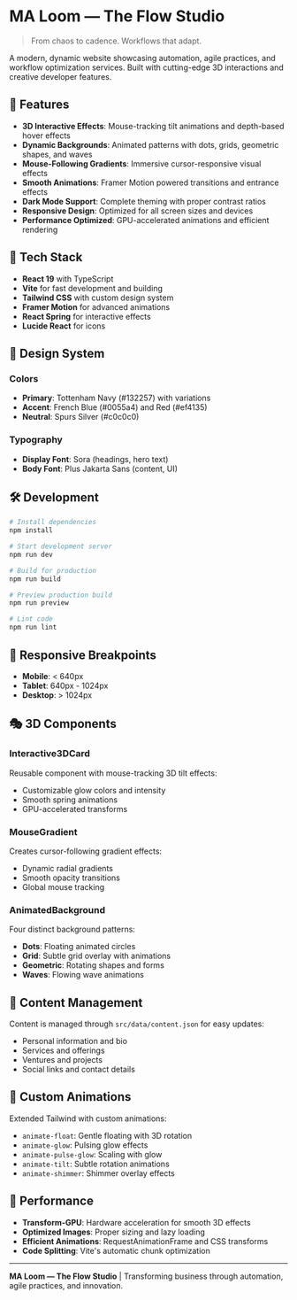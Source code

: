 # MA Loom — The Flow Studio

> From chaos to cadence. Workflows that adapt.

A modern, dynamic website showcasing automation, agile practices, and workflow optimization services. Built with cutting-edge 3D interactions and creative developer features.

## 🎨 Features

- **3D Interactive Effects**: Mouse-tracking tilt animations and depth-based hover effects
- **Dynamic Backgrounds**: Animated patterns with dots, grids, geometric shapes, and waves
- **Mouse-Following Gradients**: Immersive cursor-responsive visual effects
- **Smooth Animations**: Framer Motion powered transitions and entrance effects
- **Dark Mode Support**: Complete theming with proper contrast ratios
- **Responsive Design**: Optimized for all screen sizes and devices
- **Performance Optimized**: GPU-accelerated animations and efficient rendering

## 🚀 Tech Stack

- **React 19** with TypeScript
- **Vite** for fast development and building
- **Tailwind CSS** with custom design system
- **Framer Motion** for advanced animations
- **React Spring** for interactive effects
- **Lucide React** for icons

## 🎯 Design System

### Colors
- **Primary**: Tottenham Navy (#132257) with variations
- **Accent**: French Blue (#0055a4) and Red (#ef4135)
- **Neutral**: Spurs Silver (#c0c0c0)

### Typography
- **Display Font**: Sora (headings, hero text)
- **Body Font**: Plus Jakarta Sans (content, UI)

## 🛠 Development

```bash
# Install dependencies
npm install

# Start development server
npm run dev

# Build for production
npm run build

# Preview production build
npm run preview

# Lint code
npm run lint
```

## 📱 Responsive Breakpoints

- **Mobile**: < 640px
- **Tablet**: 640px - 1024px  
- **Desktop**: > 1024px

## 🎭 3D Components

### Interactive3DCard
Reusable component with mouse-tracking 3D tilt effects:
- Customizable glow colors and intensity
- Smooth spring animations
- GPU-accelerated transforms

### MouseGradient
Creates cursor-following gradient effects:
- Dynamic radial gradients
- Smooth opacity transitions
- Global mouse tracking

### AnimatedBackground
Four distinct background patterns:
- **Dots**: Floating animated circles
- **Grid**: Subtle grid overlay with animations
- **Geometric**: Rotating shapes and forms
- **Waves**: Flowing wave animations

## 📝 Content Management

Content is managed through `src/data/content.json` for easy updates:
- Personal information and bio
- Services and offerings
- Ventures and projects
- Social links and contact details

## 🎨 Custom Animations

Extended Tailwind with custom animations:
- `animate-float`: Gentle floating with 3D rotation
- `animate-glow`: Pulsing glow effects
- `animate-pulse-glow`: Scaling with glow
- `animate-tilt`: Subtle rotation animations
- `animate-shimmer`: Shimmer overlay effects

## 🔧 Performance

- **Transform-GPU**: Hardware acceleration for smooth 3D effects
- **Optimized Images**: Proper sizing and lazy loading
- **Efficient Animations**: RequestAnimationFrame and CSS transforms
- **Code Splitting**: Vite's automatic chunk optimization

---

**MA Loom — The Flow Studio** | Transforming business through automation, agile practices, and innovation.
